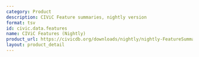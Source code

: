 ```yaml
---
category: Product
description: CIViC Feature summaries, nightly version
format: tsv
id: civic.data.features
name: CIViC Features (Nightly)
product_url: https://civicdb.org/downloads/nightly/nightly-FeatureSummaries.tsv
layout: product_detail
---
```

